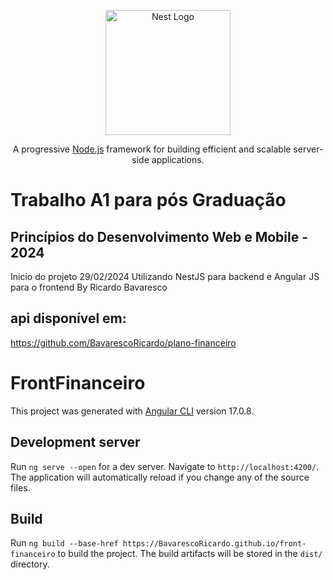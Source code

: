 <p align="center">
  <a href="http://nestjs.com/" target="blank"><img src="https://nestjs.com/img/logo-small.svg" width="200" alt="Nest Logo" /></a>
</p>

[circleci-image]: https://img.shields.io/circleci/build/github/nestjs/nest/master?token=abc123def456
[circleci-url]: https://circleci.com/gh/nestjs/nest

<p align="center">A progressive 
    <a href="http://nodejs.org" target="_blank">Node.js</a> 
    framework for building efficient and scalable server-side applications.
</p>

  <!--[![Backers on Open Collective](https://opencollective.com/nest/backers/badge.svg)](https://opencollective.com/nest#backer)
  [![Sponsors on Open Collective](https://opencollective.com/nest/sponsors/badge.svg)](https://opencollective.com/nest#sponsor)-->

# Trabalho A1 para pós Graduação 
## Princípios do Desenvolvimento Web e Mobile - 2024

Inicio do projeto 29/02/2024
Utilizando NestJS para backend e Angular JS para o frontend
By Ricardo Bavaresco

## api disponível em:
https://github.com/BavarescoRicardo/plano-financeiro


# FrontFinanceiro

This project was generated with [Angular CLI](https://github.com/angular/angular-cli) version 17.0.8.

## Development server

Run `ng serve --open` for a dev server. Navigate to `http://localhost:4200/`. The application will automatically reload if you change any of the source files.

## Build

Run `ng build --base-href https://BavarescoRicardo.github.io/front-financeiro` 
to build the project. The build artifacts will be stored in the `dist/` directory.
